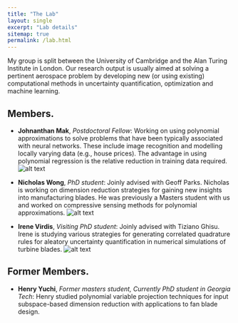 ```yaml
---
title: "The Lab"
layout: single
excerpt: "Lab details"
sitemap: true
permalink: /lab.html
---
```


My group is split between the University of Cambridge and the Alan Turing Institute in London. Our research output is usually aimed at solving a pertinent aerospace problem by developing new (or using existing) computational methods in uncertainty quantification, optimization and machine learning. 

## Members.
- **Johnanthan Mak**, *Postdoctoral Fellow*: Working on using polynomial approximations to solve problems that have been typically associated with neural networks. These include image recognition and modelling locally varying data (e.g., house prices). The advantage in using polynomial regression is the relative reduction in training data required.
![alt text](jonny.jpeg "Johnanthan Mak")

- **Nicholas Wong**, *PhD student*: Joinly advised with Geoff Parks. Nicholas is working on dimension reduction strategies for gaining new insights into manufacturing blades. He was previously a Masters student with us and worked on compressive sensing methods for polynomial approximations. 
![alt text](nick.jpeg "Nicholas Wong")

-  **Irene Virdis**, *Visiting PhD student*: Joinly advised with Tiziano Ghisu. Irene is studying various strategies for generating correlated quadrature rules for aleatory uncertainty quantification in numerical simulations of turbine blades. 
![alt text](irene.jpeg "Irene Virdis")

## Former Members.
- **Henry Yuchi**, *Former masters student, Currently PhD student in Georgia Tech*: Henry studied polynomial variable projection techniques for input subspace-based dimension reduction with applications to fan blade design.